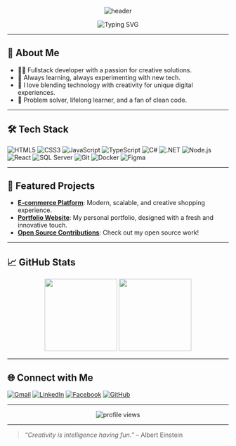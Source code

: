 <!-- Banner -->
<p align="center">
  <img src="https://capsule-render.vercel.app/api?type=waving&color=0:00c6ff,100:00ffb0&height=180&section=header&text=Hi%20I'm%201Tatsumi2!&fontSize=38&fontAlign=50&fontColor=ffffff" alt="header"/>
</p>

<p align="center">
  <img src="https://readme-typing-svg.demolab.com?font=Fira+Code&weight=700&size=22&pause=1000&color=00C6FF&center=true&vCenter=true&width=435&lines=Welcome+to+my+creative+IT+space!;**Fullstack Developer | Tech Explorer**;Always+innovating+and+learning+%F0%9F%92%A1" alt="Typing SVG" />
</p>

---

## 🚀 About Me

- 👨‍💻 Fullstack developer with a passion for creative solutions.
- 🌱 Always learning, always experimenting with new tech.
- 🎨 I love blending technology with creativity for unique digital experiences.
- 🧩 Problem solver, lifelong learner, and a fan of clean code.

---

## 🛠️ Tech Stack

![HTML5](https://img.shields.io/badge/-HTML5-00c6ff?logo=html5&logoColor=fff&style=flat)
![CSS3](https://img.shields.io/badge/-CSS3-00ffb0?logo=css3&logoColor=fff&style=flat)
![JavaScript](https://img.shields.io/badge/-JavaScript-ffe066?logo=javascript&logoColor=222&style=flat)
![TypeScript](https://img.shields.io/badge/-TypeScript-00c6ff?logo=typescript&logoColor=fff&style=flat)
![C#](https://img.shields.io/badge/-C%23-239120?logo=c-sharp&logoColor=fff&style=flat)
![.NET](https://img.shields.io/badge/-.NET-512BD4?logo=dotnet&logoColor=fff&style=flat)
![Node.js](https://img.shields.io/badge/-Node.js-00ffb0?logo=node.js&logoColor=fff&style=flat)
![React](https://img.shields.io/badge/-React-00c6ff?logo=react&logoColor=222&style=flat)
![SQL Server](https://img.shields.io/badge/-SQL%20Server-CC2927?logo=microsoft-sql-server&logoColor=fff&style=flat)
![Git](https://img.shields.io/badge/-Git-F05032?logo=git&logoColor=fff&style=flat)
![Docker](https://img.shields.io/badge/-Docker-2496ED?logo=docker&logoColor=fff&style=flat)
![Figma](https://img.shields.io/badge/-Figma-00ffb0?logo=figma&logoColor=fff&style=flat)

---

## 🌟 Featured Projects

- [**E-commerce Platform**](https://github.com/1Tatsumi2/E-commerce): Modern, scalable, and creative shopping experience.
- [**Portfolio Website**](https://github.com/1Tatsumi2/portfolio): My personal portfolio, designed with a fresh and innovative touch.
- [**Open Source Contributions**](https://github.com/1Tatsumi2?tab=repositories): Check out my open source work!

---

## 📈 GitHub Stats

<p align="center">
  <img src="https://github-readme-stats.vercel.app/api?username=1Tatsumi2&show_icons=true&theme=algolia" height="165" />
  <img src="https://github-readme-stats.vercel.app/api/top-langs/?username=1Tatsumi2&layout=compact&theme=algolia" height="165" />
</p>

---

## 🌐 Connect with Me

[![Gmail](https://img.shields.io/badge/-Gmail-00c6ff?logo=gmail&logoColor=fff&style=flat)](mailto:your.email@gmail.com)
[![LinkedIn](https://img.shields.io/badge/-LinkedIn-00ffb0?logo=linkedin&logoColor=fff&style=flat)](https://linkedin.com/in/yourprofile)
[![Facebook](https://img.shields.io/badge/-Facebook-ffe066?logo=facebook&logoColor=222&style=flat)](https://facebook.com/yourprofile)
[![GitHub](https://img.shields.io/badge/-GitHub-00c6ff?logo=github&logoColor=fff&style=flat)](https://github.com/1Tatsumi2)

---

<p align="center">
  <img src="https://komarev.com/ghpvc/?username=1Tatsumi2&label=Profile+Views&color=00c6ff&style=flat" alt="profile views"/>
</p>

---

> *“Creativity is intelligence having fun.”* – Albert Einstein
